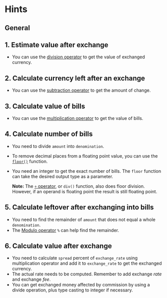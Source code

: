 # Hints

## General

## 1. Estimate value after exchange

- You can use the [division operator][division-operator] to get the value of exchanged currency.

## 2. Calculate currency left after an exchange

- You can use the [subtraction operator][subtraction-operator] to get the amount of change.

## 3. Calculate value of bills

- You can use the [multiplication operator][multiplication-operator] to get the value of bills.

## 4. Calculate number of bills

- You need to divide `amount` into `denomination`.
- To remove decimal places from a floating point value, you can use the [`floor()`][floor] function.
- You need an integer to get the exact number of bills.
  The `floor` function can take the desired output type as a parameter.

  **Note:** The [`÷` operator][div], or `div()` function, also does floor division. However, if an operand is floating point the result is still floating point.

## 5. Calculate leftover after exchanging into bills

- You need to find the remainder of `amount` that does not equal a whole `denomination`.
- The [Modulo operator][div] `%` can help find the remainder.

## 6. Calculate value after exchange

- You need to calculate `spread` percent of `exchange_rate` using multiplication operator and add it to `exchange_rate` to get the exchanged currency.
- The actual rate needs to be computed. Remember to add exchange _rate_ and exchange _fee_.
- You can get exchanged money affected by commission by using a divide operation, plus type casting to integer if necessary.

[division-operator]: https://docs.julialang.org/en/v1/manual/mathematical-operations/#Arithmetic-Operators
[multiplication-operator]: https://docs.julialang.org/en/v1/manual/mathematical-operations/#Arithmetic-Operators#Arithmetic-Operators
[subtraction-operator]: https://docs.julialang.org/en/v1/manual/mathematical-operations/#Arithmetic-Operators
[floor]: https://docs.julialang.org/en/v1/base/math/#Base.floor
[div]: https://benlauwens.github.io/ThinkJulia.jl/latest/book.html#_floor_division_and_modulus
